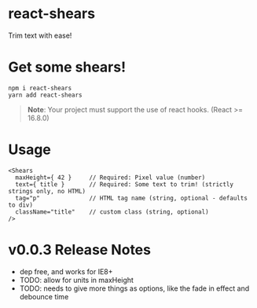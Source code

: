 # react-shears
Trim text with ease!

# Get some shears!

```
npm i react-shears
yarn add react-shears
```

> **Note**: Your project must support the use of react hooks. (React >= 16.8.0)

# Usage


```
<Shears
  maxHeight={ 42 }     // Required: Pixel value (number)
  text={ title }       // Required: Some text to trim! (strictly strings only, no HTML)
  tag="p"              // HTML tag name (string, optional - defaults to div)
  className="title"    // custom class (string, optional)
/>
```


# v0.0.3 Release Notes
- dep free, and works for IE8+
- TODO: allow for units in maxHeight
- TODO: needs to give more things as options, like the fade in effect and debounce time
